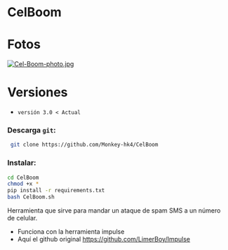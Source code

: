 # CelBoom
# Fotos
[![Cel-Boom-photo.jpg](https://i.postimg.cc/05zhjstB/Cel-Boom-photo.jpg)](https://postimg.cc/WtP5YQcG)
# Versiones
* `versión 3.0 < Actual`

### Descarga `git`:
```bash
 git clone https://github.com/Monkey-hk4/CelBoom
 ```
 ### Instalar:
 ```bash
 cd CelBoom
 chmod +x *
 pip install -r requirements.txt
 bash CelBoom.sh
```
Herramienta que sirve para mandar un ataque de spam SMS a un número de celular.
- Funciona con la herramienta impulse
- Aquí el github original https://github.com/LimerBoy/Impulse

